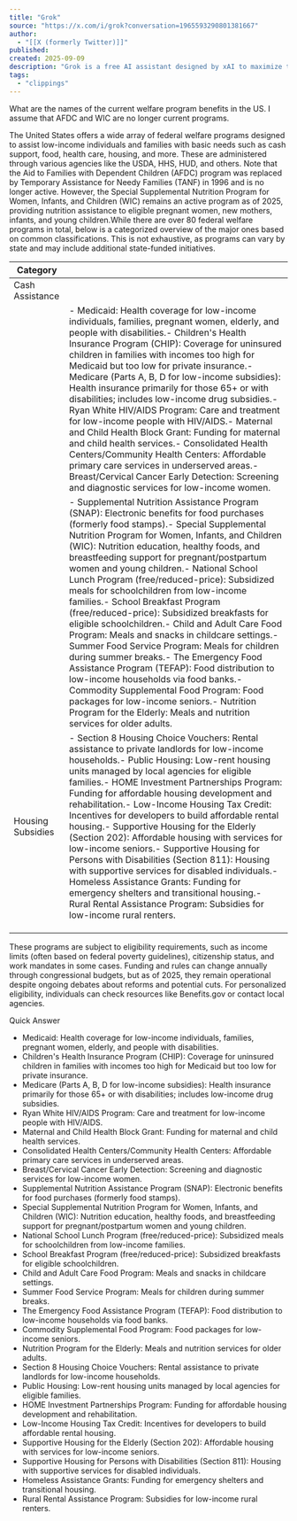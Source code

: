 ```yaml
---
title: "Grok"
source: "https://x.com/i/grok?conversation=1965593290801381667"
author:
  - "[[X (formerly Twitter)]]"
published:
created: 2025-09-09
description: "Grok is a free AI assistant designed by xAI to maximize truth and objectivity. Grok offers real-time search, image generation, trend analysis, and more."
tags:
  - "clippings"
---
```



What are the names of the current welfare program benefits in the US. I assume that AFDC and WIC are no longer current programs.

The United States offers a wide array of federal welfare programs designed to assist low-income individuals and families with basic needs such as cash support, food, health care, housing, and more. These are administered through various agencies like the USDA, HHS, HUD, and others. Note that the Aid to Families with Dependent Children (AFDC) program was replaced by Temporary Assistance for Needy Families (TANF) in 1996 and is no longer active. However, the Special Supplemental Nutrition Program for Women, Infants, and Children (WIC) remains an active program as of 2025, providing nutrition assistance to eligible pregnant women, new mothers, infants, and young children.While there are over 80 federal welfare programs in total, below is a categorized overview of the major ones based on common classifications. This is not exhaustive, as programs can vary by state and may include additional state-funded initiatives.

| Category          |                                                                                                                                                                                                                                                                                                                                                                                                                                                                                                                                                                                                                                                                                                                                                                                                                                                                                                                                                                                |
| ----------------- | ------------------------------------------------------------------------------------------------------------------------------------------------------------------------------------------------------------------------------------------------------------------------------------------------------------------------------------------------------------------------------------------------------------------------------------------------------------------------------------------------------------------------------------------------------------------------------------------------------------------------------------------------------------------------------------------------------------------------------------------------------------------------------------------------------------------------------------------------------------------------------------------------------------------------------------------------------------------------------ |
| Cash Assistance   |                                                                                                                                                                                                                                                                                                                                                                                                                                                                                                                                                                                                                                                                                                                                                                                                                                                                                                                                                                                |
|                   | \- Medicaid: Health coverage for low-income individuals, families, pregnant women, elderly, and people with disabilities.\- Children's Health Insurance Program (CHIP): Coverage for uninsured children in families with incomes too high for Medicaid but too low for private insurance.\- Medicare (Parts A, B, D for low-income subsidies): Health insurance primarily for those 65+ or with disabilities; includes low-income drug subsidies.\- Ryan White HIV/AIDS Program: Care and treatment for low-income people with HIV/AIDS.\- Maternal and Child Health Block Grant: Funding for maternal and child health services.\- Consolidated Health Centers/Community Health Centers: Affordable primary care services in underserved areas.\- Breast/Cervical Cancer Early Detection: Screening and diagnostic services for low-income women.                                                                                                                             |
|                   | \- Supplemental Nutrition Assistance Program (SNAP): Electronic benefits for food purchases (formerly food stamps).\- Special Supplemental Nutrition Program for Women, Infants, and Children (WIC): Nutrition education, healthy foods, and breastfeeding support for pregnant/postpartum women and young children.\- National School Lunch Program (free/reduced-price): Subsidized meals for schoolchildren from low-income families.\- School Breakfast Program (free/reduced-price): Subsidized breakfasts for eligible schoolchildren.\- Child and Adult Care Food Program: Meals and snacks in childcare settings.\- Summer Food Service Program: Meals for children during summer breaks.\- The Emergency Food Assistance Program (TEFAP): Food distribution to low-income households via food banks.\- Commodity Supplemental Food Program: Food packages for low-income seniors.\- Nutrition Program for the Elderly: Meals and nutrition services for older adults. |
| Housing Subsidies | \- Section 8 Housing Choice Vouchers: Rental assistance to private landlords for low-income households.\- Public Housing: Low-rent housing units managed by local agencies for eligible families.\- HOME Investment Partnerships Program: Funding for affordable housing development and rehabilitation.\- Low-Income Housing Tax Credit: Incentives for developers to build affordable rental housing.\- Supportive Housing for the Elderly (Section 202): Affordable housing with services for low-income seniors.\- Supportive Housing for Persons with Disabilities (Section 811): Housing with supportive services for disabled individuals.\- Homeless Assistance Grants: Funding for emergency shelters and transitional housing.\- Rural Rental Assistance Program: Subsidies for low-income rural renters.                                                                                                                                                            |
|                   |                                                                                                                                                                                                                                                                                                                                                                                                                                                                                                                                                                                                                                                                                                                                                                                                                                                                                                                                                                                |
|                   |                                                                                                                                                                                                                                                                                                                                                                                                                                                                                                                                                                                                                                                                                                                                                                                                                                                                                                                                                                                |
|                   |                                                                                                                                                                                                                                                                                                                                                                                                                                                                                                                                                                                                                                                                                                                                                                                                                                                                                                                                                                                |

These programs are subject to eligibility requirements, such as income limits (often based on federal poverty guidelines), citizenship status, and work mandates in some cases. Funding and rules can change annually through congressional budgets, but as of 2025, they remain operational despite ongoing debates about reforms and potential cuts. For personalized eligibility, individuals can check resources like Benefits.gov or contact local agencies.

Quick Answer


- Medicaid: Health coverage for low-income individuals, families, pregnant women, elderly, and people with disabilities.
- Children's Health Insurance Program (CHIP): Coverage for uninsured children in families with incomes too high for Medicaid but too low for private insurance.
- Medicare (Parts A, B, D for low-income subsidies): Health insurance primarily for those 65+ or with disabilities; includes low-income drug subsidies.
- Ryan White HIV/AIDS Program: Care and treatment for low-income people with HIV/AIDS.
- Maternal and Child Health Block Grant: Funding for maternal and child health services.
- Consolidated Health Centers/Community Health Centers: Affordable primary care services in underserved areas.
- Breast/Cervical Cancer Early Detection: Screening and diagnostic services for low-income women.                                                                                                                             
- Supplemental Nutrition Assistance Program (SNAP): Electronic benefits for food purchases (formerly food stamps).
- Special Supplemental Nutrition Program for Women, Infants, and Children (WIC): Nutrition education, healthy foods, and breastfeeding support for pregnant/postpartum women and young children.
- National School Lunch Program (free/reduced-price): Subsidized meals for schoolchildren from low-income families.
- School Breakfast Program (free/reduced-price): Subsidized breakfasts for eligible schoolchildren.
- Child and Adult Care Food Program: Meals and snacks in childcare settings.
- Summer Food Service Program: Meals for children during summer breaks.
- The Emergency Food Assistance Program (TEFAP): Food distribution to low-income households via food banks.
- Commodity Supplemental Food Program: Food packages for low-income seniors.
- Nutrition Program for the Elderly: Meals and nutrition services for older adults. 
- Section 8 Housing Choice Vouchers: Rental assistance to private landlords for low-income households.
- Public Housing: Low-rent housing units managed by local agencies for eligible families.
- HOME Investment Partnerships Program: Funding for affordable housing development and rehabilitation.
- Low-Income Housing Tax Credit: Incentives for developers to build affordable rental housing.
- Supportive Housing for the Elderly (Section 202): Affordable housing with services for low-income seniors.
- Supportive Housing for Persons with Disabilities (Section 811): Housing with supportive services for disabled individuals.
- Homeless Assistance Grants: Funding for emergency shelters and transitional housing.
- Rural Rental Assistance Program: Subsidies for low-income rural renters.  